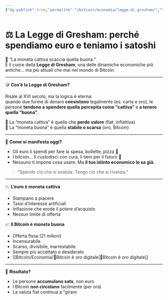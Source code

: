 ```yaml
---
{"dg-publish":true,"permalink":"/bitcoin/economia/legge-di-gresham/","title":"⚖️ La Legge di Gresham: perché spendiamo euro e teniamo i satoshi","tags":["Economia","Bitcoin","Gresham","Denaro","Inflazione"]}
---
```



# ⚖️ La Legge di Gresham: perché spendiamo euro e teniamo i satoshi

🧠 “La moneta cattiva scaccia quella buona.”  
È il cuore della **Legge di Gresham**, una delle dinamiche economiche più antiche… ma più attuali che mai nel mondo di Bitcoin.

---

🪙 **Cos’è la Legge di Gresham?**

Risale al XVI secolo, ma la logica è eterna:  
quando due forme di denaro **coesistono** legalmente (es. carta e oro), le persone **tendono a spendere quella percepita come “cattiva”** e **a tenere quella “buona”**.

🎯 La “moneta cattiva” è quella che **perde valore** (fiat, inflattiva)  
🎯 La “moneta buona” è quella **stabile o scarsa** (oro, Bitcoin)

---

💸 **Come si manifesta oggi?**

- Gli euro li spendi per fare la spesa, bollette, pizza 🍕  
- I bitcoin… li custodisci con cura, li tieni per il futuro 🚀  
- Nessuno ti impone cosa usare. Ma **il tuo istinto economico lo sa già.**

> “Spendo ciò che si svaluta. Tengo ciò che si rivaluta.”

---

📉 **L’euro è moneta cattiva**

- Stampano a piacere  
- Tassi d’interesse artificiali  
- Inflazione che erode il potere d’acquisto  
- Nessun limite di offerta

📈 **Il Bitcoin è moneta buona**

- Offerta fissa (21 milioni)  
- Incensurabile  
- Scarso, divisibile, inarrestabile  
- Sempre più accettato e desiderato
- [[Bitcoin/Economia/🥇Bitcoin è oro digitale\|🥇Bitcoin è oro digitale]]

---

🔄 **Risultato?**

- Le persone **accumulano sats**, non euro  
- I Bitcoin **non circolano** facilmente (per ora)  
- La valuta fiat continua a “girare